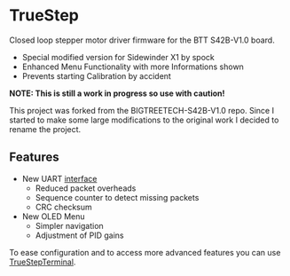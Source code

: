 # TrueStep
Closed loop stepper motor driver firmware for the BTT S42B-V1.0 board. 
  - Special modified version for Sidewinder X1 by spock
  - Enhanced Menu Functionality with more Informations shown
  - Prevents starting Calibration by accident

**NOTE: This is still a work in progress so use with caution!**

This project was forked from the BIGTREETECH-S42B-V1.0 repo. Since I started to make some large modifications to the original work I decided to rename the project.

## Features
- New UART [interface](SerialInterface.md) 
  - Reduced packet overheads
  - Sequence counter to detect missing packets
  - CRC checksum
- New OLED Menu
  - Simpler navigation
  - Adjustment of PID gains

To ease configuration and to access more advanced features you can use [TrueStepTerminal](utils/TrueStepTerminal).
